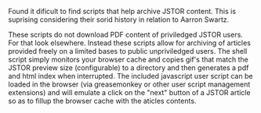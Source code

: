 Found it dificult to find scripts that help archive JSTOR content. This is
suprising considering their sorid history in relation to Aarron Swartz.

These scripts do not download PDF content of priviledged JSTOR users. For
that look elsewhere. Instead these scripts allow for archiving of articles
provided freely on a limited bases to public unpriviledged users.
The shell script simply monitors your browser cache and copies gif's
that match the JSTOR preview size (configurable) to a directory and then
generates a pdf and html index when interrupted. The included javascript
user script can be loaded in the browser (via greasemonkey or other user
script management extensions) and will emulate a click on the "next"
button of a JSTOR article so as to fillup the browser cache with the
aticles contents.
